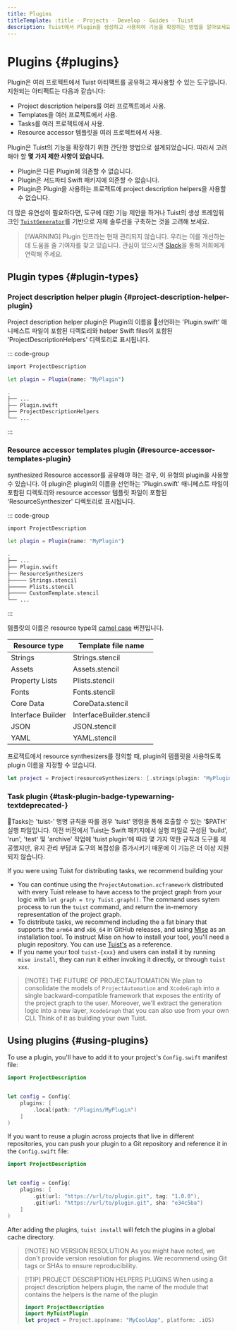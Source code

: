 ```yaml
---
title: Plugins
titleTemplate: :title · Projects · Develop · Guides · Tuist
description: Tuist에서 Plugin을 생성하고 사용하여 기능을 확장하는 방법을 알아보세요.
---
```


# Plugins {#plugins}

Plugin은 여러 프로젝트에서 Tuist 아티팩트를 공유하고 재사용할 수 있는 도구입니다. 지원되는 아티팩트는 다음과 같습니다:

- <LocalizedLink href="/guides/develop/projects/code-sharing">Project description helpers</LocalizedLink>를 여러 프로젝트에서 사용.
- <LocalizedLink href="/guides/develop/projects/templates"> Templates</LocalizedLink>을 여러 프로젝트에서 사용.
- Tasks를 여러 프로젝트에서 사용.
- <LocalizedLink href="/guides/develop/projects/synthesized-files">Resource accessor</LocalizedLink> 템플릿을 여러 프로젝트에서 사용.

Plugin은 Tuist의 기능을 확장하기 위한 간단한 방법으로 설계되었습니다. 따라서 고려해야 할 **몇 가지 제한 사항이 있습니다.**

- Plugin은 다른 Plugin에 의존할 수 없습니다.
- Plugin은 서드파티 Swift 패키지에 의존할 수 없습니다.
- Plugin은 Plugin을 사용하는 프로젝트에 project description helpers을 사용할 수 없습니다.

더 많은 유연성이 필요하다면, 도구에 대한 기능 제안을 하거나 Tuist의 생성 프레임워크인 [`TuistGenerator`](https://github.com/tuist/tuist/tree/main/Sources/TuistGenerator)를 기반으로 자체 솔루션을 구축하는 것을 고려해 보세요.

> [!WARNING] Plugin 인프라는 현재 관리되지 않습니다. 우리는 이를 개선하는 데 도움을 줄 기여자를 찾고 있습니다. 관심이 있으시면 [Slack](https://slack.tuist.io/)을 통해 저희에게 연락해 주세요.

## Plugin types {#plugin-types}

### Project description helper plugin {#project-description-helper-plugin}

Project description helper plugin은 Plugin의 이름을 선언하는 'Plugin.swift' 매니페스트 파일이 포함된 디렉토리와 helper Swift files이 포함된 'ProjectDescriptionHelpers' 디렉토리로 표시됩니다.

::: code-group

```bash [Plugin.swift]
import ProjectDescription

let plugin = Plugin(name: "MyPlugin")
```

```bash [Directory structure]
.
├── ...
├── Plugin.swift
├── ProjectDescriptionHelpers
└── ...
```

:::

### Resource accessor templates plugin {#resource-accessor-templates-plugin}

<LocalizedLink href="/guides/develop/projects/synthesized-files#resource-accessors">synthesized Resource accessor</LocalizedLink>를 공유해야 하는 경우, 이 유형의 plugin을 사용할 수 있습니다. 이 plugin은 plugin의 이름을 선언하는 'Plugin.swift' 매니페스트 파일이 포함된 디렉토리와 resource accessor 템플릿 파일이 포함된 'ResourceSynthesizer' 디렉토리로 표시됩니다.

::: code-group

```bash [Plugin.swift]
import ProjectDescription

let plugin = Plugin(name: "MyPlugin")
```

```bash [Directory structure]
.
├── ...
├── Plugin.swift
├── ResourceSynthesizers
├───── Strings.stencil
├───── Plists.stencil
├───── CustomTemplate.stencil
└── ...
```

:::

템플릿의 이름은 resource type의 [camel case](https://en.wikipedia.org/wiki/Camel_case) 버전입니다.

| Resource type     | Template file name                       |
| ----------------- | ---------------------------------------- |
| Strings           | Strings.stencil          |
| Assets            | Assets.stencil           |
| Property Lists    | Plists.stencil           |
| Fonts             | Fonts.stencil            |
| Core Data         | CoreData.stencil         |
| Interface Builder | InterfaceBuilder.stencil |
| JSON              | JSON.stencil             |
| YAML              | YAML.stencil             |

프로젝트에서 resource synthesizers를 정의할 때, plugin의 템플릿을 사용하도록 plugin 이름을 지정할 수 있습니다.

```swift
let project = Project(resourceSynthesizers: [.strings(plugin: "MyPlugin")])
```

### Task plugin <Badge type="warning" text="deprecated" /> {#task-plugin-badge-typewarning-textdeprecated-}

Tasks는 'tuist-<task-name>' 명명 규칙을 따를 경우 'tuist' 명령을 통해 호출할 수 있는 '$PATH' 실행 파일입니다. 이전 버전에서 Tuist는 Swift 패키지에서 실행 파일로 구성된 'build', 'run', 'test' 및 'archive' 작업에 'tuist plugin'에 따라 몇 가지 약한 규칙과 도구를 제공했지만, 유지 관리 부담과 도구의 복잡성을 증가시키기 때문에 이 기능은 더 이상 지원되지 않습니다.

If you were using Tuist for distributing tasks, we recommend building your

- You can continue using the `ProjectAutomation.xcframework` distributed with every Tuist release to have access to the project graph from your logic with `let graph = try Tuist.graph()`. The command uses sytem process to run the `tuist` command, and return the in-memory representation of the project graph.
- To distribute tasks, we recommend including the a fat binary that supports the `arm64` and `x86_64` in GitHub releases, and using [Mise](https://mise.jdx.dev) as an installation tool. To instruct Mise on how to install your tool, you'll need a plugin repository. You can use [Tuist's](https://github.com/asdf-community/asdf-tuist) as a reference.
- If you name your tool `tuist-{xxx}` and users can install it by running `mise install`, they can run it either invoking it directly, or through `tuist xxx`.

> [!NOTE] THE FUTURE OF PROJECTAUTOMATION
> We plan to consolidate the models of `ProjectAutomation` and `XcodeGraph` into a single backward-compatible framework that exposes the entirity of the project graph to the user. Moreover, we'll extract the generation logic into a new layer, `XcodeGraph` that you can also use from your own CLI. Think of it as building your own Tuist.

## Using plugins {#using-plugins}

To use a plugin, you'll have to add it to your project's <LocalizedLink href="/references/project-description/structs/config">`Config.swift`</LocalizedLink> manifest file:

```swift
import ProjectDescription


let config = Config(
    plugins: [
        .local(path: "/Plugins/MyPlugin")
    ]
)
```

If you want to reuse a plugin across projects that live in different repositories, you can push your plugin to a Git repository and reference it in the `Config.swift` file:

```swift
import ProjectDescription


let config = Config(
    plugins: [
        .git(url: "https://url/to/plugin.git", tag: "1.0.0"),
        .git(url: "https://url/to/plugin.git", sha: "e34c5ba")
    ]
)
```

After adding the plugins, `tuist install` will fetch the plugins in a global cache directory.

> [!NOTE] NO VERSION RESOLUTION
> As you might have noted, we don't provide version resolution for plugins. We recommend using Git tags or SHAs to ensure reproducibility.

> [!TIP] PROJECT DESCRIPTION HELPERS PLUGINS
> When using a project description helpers plugin, the name of the module that contains the helpers is the name of the plugin
>
> ```swift
> import ProjectDescription
> import MyTuistPlugin
> let project = Project.app(name: "MyCoolApp", platform: .iOS)
> ```
